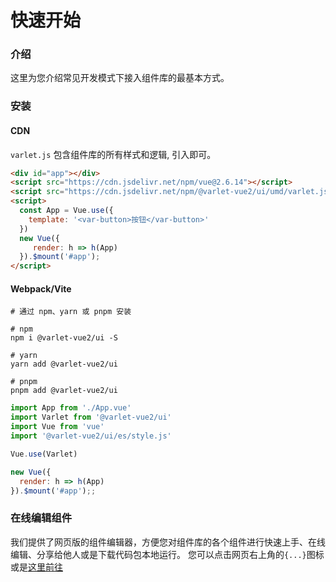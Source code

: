 # 快速开始

### 介绍

这里为您介绍常见开发模式下接入组件库的最基本方式。

### 安装

#### CDN
`varlet.js` 包含组件库的所有样式和逻辑, 引入即可。

```html
<div id="app"></div>
<script src="https://cdn.jsdelivr.net/npm/vue@2.6.14"></script>
<script src="https://cdn.jsdelivr.net/npm/@varlet-vue2/ui/umd/varlet.js"></script>
<script>
  const App = Vue.use({
    template: '<var-button>按钮</var-button>'
  })
  new Vue({
     render: h => h(App)
  }).$mount('#app');
</script>
```

#### Webpack/Vite

```shell
# 通过 npm、yarn 或 pnpm 安装

# npm
npm i @varlet-vue2/ui -S

# yarn
yarn add @varlet-vue2/ui

# pnpm
pnpm add @varlet-vue2/ui
```

```js
import App from './App.vue'
import Varlet from '@varlet-vue2/ui'
import Vue from 'vue'
import '@varlet-vue2/ui/es/style.js'

Vue.use(Varlet)

new Vue({
  render: h => h(App)
}).$mount('#app');;
```

### 在线编辑组件

我们提供了网页版的组件编辑器，方便您对组件库的各个组件进行快速上手、在线编辑、分享给他人或是下载代码包本地运行。
您可以点击网页右上角的`{...}`图标或是[这里前往](https://varlet.gitee.io/varlet-ui-playground)